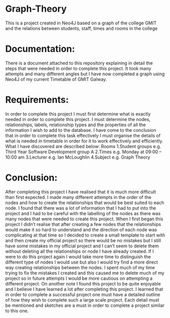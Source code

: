 # Graph-Theory
This is a project created in Neo4J based on a graph of the college GMIT and the relations between students, staff, times and rooms in the college

# Documentation:
There is a document attached to this repository explaining in detail the steps that were needed in order to complete this project. It took many attempts and many different angles but I have now completed a graph using Neo4J of my current Timetable of GMIT Galway.

# Requirements:
In order to complete this project I must first determine what is exactly needed in order to complete this project. I must determine the nodes, relationships, labels, relationship types and the properties of all the information I wish to add to the database. I have come to the conclusion that in order to complete this task effectively I must organise the details of what is needed in timetable in order for it to work effectively and efficiently. What I have discovered are described below:
Rooms
1.Student groups e.g. Third Year Software Development group A
2.Times e.g. Monday at 09:00 – 10:00 am
3.Lecturer e.g. Ian McLoughlin 
4.Subject e.g. Graph Theory

# Conclusion:
After completing this project I have realised that it is much more difficult than first expected. I made many different attempts in the order of the nodes and how to create the relationships that would be best suited to each node. I found that there was a lot of information that I had to put into the project and I had to be careful with the labelling of the nodes as there was many nodes that were needed to create this project. When I first began this project I didn’t realise that after creating a few nodes that the relationships would make it so hard to understand and the direction of each node was complicating at that time so I decided to create a small template to start with and then create my official project so there would be no mistakes but I still have some mistakes in my official project and I can’t seem to delete them without deleting all the relationships or node I have already created. If I were to do this project again I would take more time to distinguish the different type of nodes I would use but also I would try find a more direct way creating relationships between the nodes. I spent much of my time trying to fix the mistakes I created and this caused me to delete much of my project so in future attempts I would be more cautious on attempting a different project.
On another note I found this project to be quite enjoyable and I believe I have learned a lot after completing this project. I learned that in order to complete a successful project one must have a detailed outline of how they wish to complete such a large scale project. Each detail must be mentioned and sketches are a must in order to complete a project similar to this one. 

